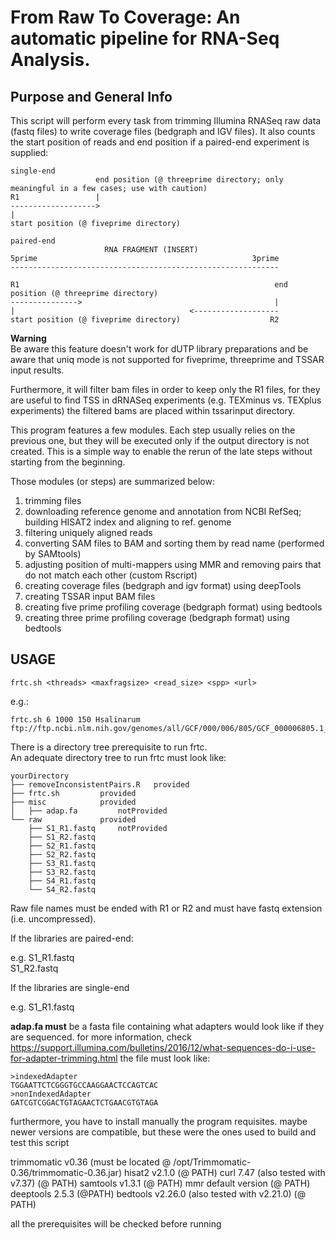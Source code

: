# From Raw To Coverage: An automatic pipeline for RNA-Seq Analysis.

## Purpose and General Info

This script will perform every task from trimming Illumina RNASeq raw data (fastq files) to write coverage files (bedgraph and IGV files). It also counts the start position of reads and end position if a paired-end experiment is supplied:

```
single-end
                   end position (@ threeprime directory; only meaningful in a few cases; use with caution)
R1                 |
------------------->
|
start position (@ fiveprime directory)

paired-end
                     RNA FRAGMENT (INSERT)
5prime                                                3prime
------------------------------------------------------------

R1                                                         end position (@ threeprime directory)
--------------->                                           |
|                                       <-------------------
start position (@ fiveprime directory)                    R2
```

**Warning**  
Be aware this feature doesn't work for dUTP library preparations and be aware that uniq mode is not supported for fiveprime, threeprime and TSSAR input results.

Furthermore, it will filter bam files in order to keep only the R1 files, for they are useful to find TSS in dRNASeq experiments (e.g. TEXminus vs. TEXplus experiments) the filtered bams are placed within tssarinput directory.  

This program features a few modules. Each step usually relies on the previous one, but they will be executed only if the output directory is not created. This is a simple way to enable the rerun of the late steps without starting from the beginning.  

Those modules (or steps) are summarized below:  

1. trimming files
2. downloading reference genome and annotation from NCBI RefSeq; building HISAT2 index and aligning to ref. genome
3. filtering uniquely aligned reads
4. converting SAM files to BAM and sorting them by read name (performed by SAMtools)
5. adjusting position of multi-mappers using MMR and removing pairs that do not match each other (custom Rscript)
6. creating coverage files (bedgraph and igv format) using deepTools
7. creating TSSAR input BAM files
8. creating five prime profiling coverage (bedgraph format) using bedtools
9. creating three prime profiling coverage (bedgraph format) using bedtools

## USAGE

```{shell}
frtc.sh <threads> <maxfragsize> <read_size> <spp> <url>
```
e.g.:

```{shell}
frtc.sh 6 1000 150 Hsalinarum ftp://ftp.ncbi.nlm.nih.gov/genomes/all/GCF/000/006/805/GCF_000006805.1_ASM680v1/GCF_000006805.1_ASM680v1_genomic.fna.gz
```

There is a directory tree prerequisite to run frtc.  
An adequate directory tree to run frtc must look like:

```
yourDirectory
├── removeInconsistentPairs.R	provided
├── frtc.sh			provided
├── misc			provided
│   ├── adap.fa			notProvided
└── raw 			provided
    ├── S1_R1.fastq		notProvided
    ├── S1_R2.fastq
    ├── S2_R1.fastq
    ├── S2_R2.fastq
    ├── S3_R1.fastq
    ├── S3_R2.fastq
    ├── S4_R1.fastq
    └── S4_R2.fastq
```

Raw file names must be ended with R1 or R2 and must have fastq extension (i.e. uncompressed).  

If the libraries are paired-end:  

e.g. S1_R1.fastq  
     S1_R2.fastq  

If the libraries are single-end

e.g. S1_R1.fastq  

**adap.fa must** be a fasta file containing
what adapters would look like if they are sequenced.
for more information, check https://support.illumina.com/bulletins/2016/12/what-sequences-do-i-use-for-adapter-trimming.html
the file must look like:

```
>indexedAdapter
TGGAATTCTCGGGTGCCAAGGAACTCCAGTCAC
>nonIndexedAdapter
GATCGTCGGACTGTAGAACTCTGAACGTGTAGA
```

furthermore, you have to install manually the program requisites.
maybe newer versions are compatible, but these were the ones used to build and test
this script

trimmomatic v0.36 (must be located @ /opt/Trimmomatic-0.36/trimmomatic-0.36.jar)
hisat2 v2.1.0 (@ PATH)
curl 7.47 (also tested with v7.37) (@ PATH)
samtools v1.3.1 (@ PATH)
mmr default version (@ PATH)
deeptools 2.5.3 (@PATH)
bedtools v2.26.0 (also tested with v2.21.0) (@ PATH)

all the prerequisites will be checked before running






